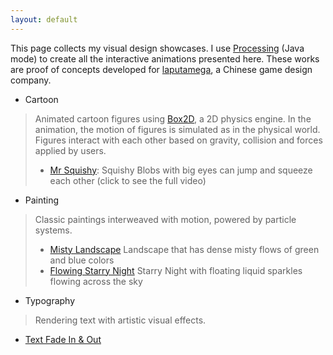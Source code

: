 ```yaml
---
layout: default
---
```


<!-- # Interactive Animation Design with Processing -->
This page collects my visual design showcases. I use [Processing](https://processing.org/) (Java mode) to create all the interactive animations presented here. These works are proof of concepts developed for [laputamega](https://www.laputamega.com), a Chinese game design company. 


- Cartoon 
> Animated cartoon figures using [Box2D](https://box2d.org/), a 2D physics engine.  In the animation, the motion of figures is simulated as in the physical world. Figures interact with each other based on gravity, collision and forces applied by users.
>  - [Mr Squishy](pages/blob.html): Squishy Blobs with big eyes can jump and squeeze each other (click to see the full video)
  <!-- ![Alt Text](docs/blob.gif) -->

- Painting
> Classic paintings interweaved with motion, powered by particle systems.
>  - [Misty Landscape](pages/landscape.html) Landscape that has dense misty flows of green and blue colors 
>  - [Flowing Starry Night](pages/starrynight.html) Starry Night with floating liquid sparkles flowing across the sky

- Typography
> Rendering text with artistic visual effects.
  - [Text Fade In & Out](pages/textfadein.html)



